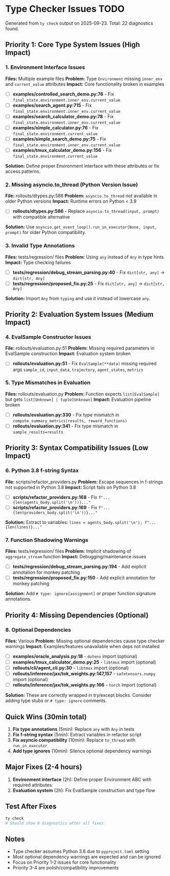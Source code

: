 # Type Checker Issues TODO

Generated from `ty check` output on 2025-09-23. Total: 22 diagnostics found.

## Priority 1: Core Type System Issues (High Impact)

### 1. Environment Interface Issues
**Files:** Multiple example files
**Problem:** Type `Environment` missing `inner_env` and `current_value` attributes
**Impact:** Core functionality broken in examples

- [ ] **examples/controlled_search_demo.py:76** - Fix `final_state.environment.inner_env.current_value`
- [ ] **examples/search_agent.py:715** - Fix `final_state.environment.inner_env.current_value`
- [ ] **examples/search_calculator_demo.py:78** - Fix `final_state.environment.inner_env.current_value`
- [ ] **examples/simple_calculator.py:76** - Fix `final_state.environment.current_value`
- [ ] **examples/simple_search_demo.py:75** - Fix `final_state.environment.inner_env.current_value`
- [ ] **examples/tmux_calculator_demo.py:156** - Fix `final_state.environment.current_value`

**Solution:** Define proper Environment interface with these attributes or fix access patterns.

### 2. Missing asyncio.to_thread (Python Version Issue)
**File:** rollouts/dtypes.py:586
**Problem:** `asyncio.to_thread` not available in older Python versions
**Impact:** Runtime errors on Python < 3.9

- [ ] **rollouts/dtypes.py:586** - Replace `asyncio.to_thread(input, prompt)` with compatible alternative

**Solution:** Use `asyncio.get_event_loop().run_in_executor(None, input, prompt)` for older Python compatibility.

### 3. Invalid Type Annotations
**Files:** tests/regression/ files
**Problem:** Using `any` instead of `Any` in type hints
**Impact:** Type checking failures

- [ ] **tests/regression/debug_stream_parsing.py:40** - Fix `dict[str, any]` → `dict[str, Any]`
- [ ] **tests/regression/proposed_fix.py:25** - Fix `dict[str, any]` → `dict[str, Any]`

**Solution:** Import `Any` from `typing` and use it instead of lowercase `any`.

## Priority 2: Evaluation System Issues (Medium Impact)

### 4. EvalSample Constructor Issues
**File:** rollouts/evaluation.py:51
**Problem:** Missing required parameters in EvalSample construction
**Impact:** Evaluation system broken

- [ ] **rollouts/evaluation.py:51** - Fix `EvalSample(**data)` missing required args `sample_id`, `input_data`, `trajectory`, `agent_states`, `metrics`

### 5. Type Mismatches in Evaluation
**Files:** rollouts/evaluation.py
**Problem:** Function expects `list[EvalSample]` but gets `list[Unknown] | tuple[Unknown]`
**Impact:** Evaluation pipeline broken

- [ ] **rollouts/evaluation.py:330** - Fix type mismatch in `compute_summary_metrics(results, reward_functions)`
- [ ] **rollouts/evaluation.py:341** - Fix type mismatch in `sample_results=results`

## Priority 3: Syntax Compatibility Issues (Low Impact)

### 6. Python 3.8 f-string Syntax
**File:** scripts/refactor_providers.py
**Problem:** Escape sequences in f-strings not supported in Python 3.8
**Impact:** Script fails on Python 3.8

- [ ] **scripts/refactor_providers.py:168** - Fix `f"...{len(agents_body.split('\n'))}..."`
- [ ] **scripts/refactor_providers.py:169** - Fix `f"...{len(providers_body.split('\n'))}..."`

**Solution:** Extract to variables: `lines = agents_body.split('\n'); f"...{len(lines)}..."`

### 7. Function Shadowing Warnings
**Files:** tests/regression/ files
**Problem:** Implicit shadowing of `aggregate_stream` function
**Impact:** Debugging/maintenance issues

- [ ] **tests/regression/debug_stream_parsing.py:194** - Add explicit annotation for monkey patching
- [ ] **tests/regression/proposed_fix.py:150** - Add explicit annotation for monkey patching

**Solution:** Add `# type: ignore[assignment]` or proper function signature annotations.

## Priority 4: Missing Dependencies (Optional)

### 8. Optional Dependencies
**Files:** Various
**Problem:** Missing optional dependencies cause type checker warnings
**Impact:** Examples/features unavailable when deps not installed

- [ ] **examples/oracle_analysis.py:18** - `dotenv` import (optional)
- [ ] **examples/tmux_calculator_demo.py:25** - `libtmux` import (optional)
- [ ] **rollouts/cli/agent_cli.py:30** - `libtmux` import (optional)
- [ ] **rollouts/inference/jax/tok_weights.py:147,157** - `safetensors.numpy` import (optional)
- [ ] **rollouts/inference/jax/tok_weights.py:166** - `torch` import (optional)

**Solution:** These are correctly wrapped in try/except blocks. Consider adding type stubs or `# type: ignore` comments.

## Quick Wins (30min total)

1. **Fix type annotations** (5min): Replace `any` with `Any` in tests
2. **Fix f-string syntax** (5min): Extract variables in refactor script
3. **Fix asyncio compatibility** (10min): Replace `to_thread` with `run_in_executor`
4. **Add type ignores** (10min): Silence optional dependency warnings

## Major Fixes (2-4 hours)

1. **Environment interface** (2h): Define proper Environment ABC with required attributes
2. **Evaluation system** (2h): Fix EvalSample construction and type flow

## Test After Fixes

```bash
ty check
# Should show 0 diagnostics after all fixes
```

## Notes

- Type checker assumes Python 3.8 due to `pyproject.toml` setting
- Most optional dependency warnings are expected and can be ignored
- Focus on Priority 1-2 issues for core functionality
- Priority 3-4 are polish/compatibility improvements